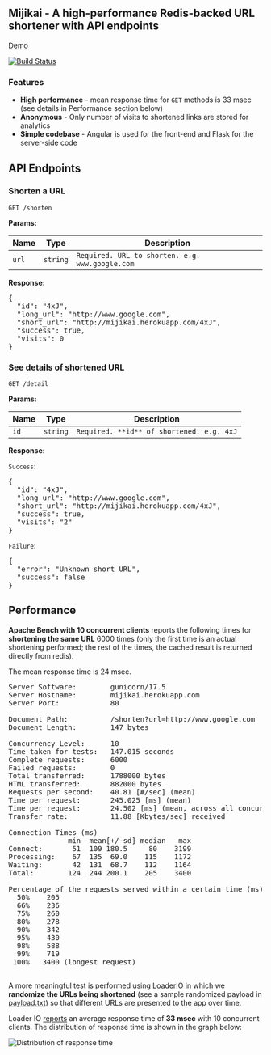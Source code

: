 Mijikai - A high-performance Redis-backed URL shortener with API endpoints
------------------

[Demo](http://mijikai.herokuapp.com)

[![Build Status](https://travis-ci.org/neeraj2608/redis-url-shorten.svg?branch=master)](https://travis-ci.org/neeraj2608/redis-url-shorten)

### Features

- **High performance** - mean response time for `GET` methods is 33 msec (see details in Performance section below)
- **Anonymous** - Only number of visits to shortened links are stored for analytics
- **Simple codebase** - Angular is used for the front-end and Flask for the server-side code

## API Endpoints

### Shorten a URL

`GET /shorten`

**Params:**

| Name | Type | Description |
| ---- | ---- | ----------- |
| `url`  | `string` | `Required. URL to shorten. e.g. www.google.com` |

**Response:**

<pre>
{
  "id": "4xJ",
  "long_url": "http://www.google.com",
  "short_url": "http://mijikai.herokuapp.com/4xJ",
  "success": true,
  "visits": 0
}
</pre>

### See details of shortened URL

`GET /detail`

**Params:**

| Name | Type | Description |
| ---- | ---- | ----------- |
| `id`  | `string` | `Required. **id** of shortened. e.g. 4xJ` |

**Response:**

`Success`:
<pre>
{
  "id": "4xJ",
  "long_url": "http://www.google.com",
  "short_url": "http://mijikai.herokuapp.com/4xJ",
  "success": true,
  "visits": "2"
}
</pre>
`Failure`:
<pre>
{
  "error": "Unknown short URL",
  "success": false
}
</pre>


## Performance

**Apache Bench with 10 concurrent clients** reports the following times for **shortening the same URL** 6000 times (only the first time is an actual shortening performed; the rest of the times, the cached result is returned directly from redis).

The mean response time is 24 msec.

<pre>
Server Software:        gunicorn/17.5
Server Hostname:        mijikai.herokuapp.com
Server Port:            80

Document Path:          /shorten?url=http://www.google.com
Document Length:        147 bytes

Concurrency Level:      10
Time taken for tests:   147.015 seconds
Complete requests:      6000
Failed requests:        0
Total transferred:      1788000 bytes
HTML transferred:       882000 bytes
Requests per second:    40.81 [#/sec] (mean)
Time per request:       245.025 [ms] (mean)
Time per request:       24.502 [ms] (mean, across all concurrent requests)
Transfer rate:          11.88 [Kbytes/sec] received

Connection Times (ms)
              min  mean[+/-sd] median   max
Connect:       51  109 180.5     80    3199
Processing:    67  135  69.0    115    1172
Waiting:       42  131  68.7    112    1164
Total:        124  244 200.1    205    3400

Percentage of the requests served within a certain time (ms)
  50%    205
  66%    236
  75%    260
  80%    278
  90%    342
  95%    430
  98%    588
  99%    719
 100%   3400 (longest request)

</pre>

A more meaningful test is performed using [LoaderIO](http://loader.io) in which we **randomize the URLs being shortened** (see a sample randomized payload in [payload.txt](/url_short/static/test-verify/payload.txt)) so that different URLs are presented to the app over time.

Loader IO [reports](http://ldr.io/1qho5Qp) an average response time of **33 msec** with 10 concurrent clients. The distribution of response time is shown in the graph below:

![Distribution of response time](http://i.imgur.com/qaPRt8L.png)
